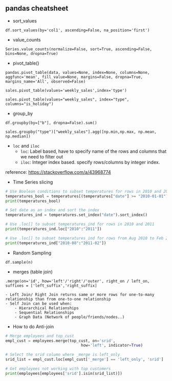 ## pandas cheatsheet

- sort_values

`df.sort_values(by='col1', ascending=False, na_position='first')`

- value_counts

`Series.value_counts(normalize=False, sort=True, ascending=False, bins=None, dropna=True)`

- pivot_table()

`pandas.pivot_table(data, values=None, index=None, columns=None, aggfunc='mean', fill_value=None, margins=False, dropna=True, margins_name='All', observed=False)`

`sales.pivot_table(values='weekly_sales',index='type')`

`sales.pivot_table(values="weekly_sales", index="type", columns="is_holiday")`

- group_by

`df.groupby(by=["b"], dropna=False).sum()`

`sales.groupby("type")["weekly_sales"].agg([np.min,np.max, np.mean, np.median])`

- `loc` and `iloc`
    - `loc`: Label based, have to specify name of the rows and columns that we need to filter out
    - `iloc`: Integer index based. specify rows/columns by integer index.

reference: https://stackoverflow.com/a/43968774

- Time Series slicing

```python
# Use Boolean conditions to subset temperatures for rows in 2010 and 2011
temperatures_bool = temperatures[(temperatures["date"] >= "2010-01-01") & (temperatures["date"] <= "2011-12-31")]
print(temperatures_bool)

# Set date as an index and sort the index
temperatures_ind = temperatures.set_index("date").sort_index()

# Use .loc[] to subset temperatures_ind for rows in 2010 and 2011
print(temperatures_ind.loc["2010":"2011"])

# Use .loc[] to subset temperatures_ind for rows from Aug 2010 to Feb 2011
print(temperatures_ind["2010-08":"2011-02"])
```

- Random Sampling

`df.sample(n)`

- merges (table join)

`.merge(on='id', how='left'/'right'/'outer', right_on / left_on, suffixes = ['left_suffix','right_suffix]`

    - Left Join/ Right Join returns same or more rows for one-to-many relationship than from one-to-one relationship
    - Self Join can be used when:
        - Hierarchical Relationships
        - Sequential Relationships
        - Graph Data (Network of people/friends/nodes..)

- How to do Anti-join

```python
# Merge employees and top_cust
empl_cust = employees.merge(top_cust, on='srid', 
                                 how='left', indicator=True)

# Select the srid column where _merge is left_only
srid_list = empl_cust.loc[empl_cust['_merge'] == 'left_only', 'srid']

# Get employees not working with top customers
print(employees[employees['srid'].isin(srid_list)])
```
